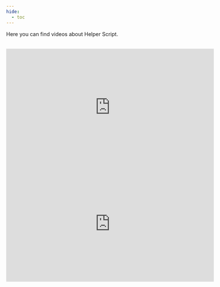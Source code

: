 ```yaml
---
hide:
  - toc
---
```


Here you can find videos about Helper Script.

<br />

<iframe width="560" height="315" src="https://www.youtube.com/embed/wg9sQPXQnSE?si=l8NA6HqoI8WTyXxq" title="YouTube video player" frameborder="0" allow="accelerometer; autoplay; clipboard-write; encrypted-media; gyroscope; picture-in-picture; web-share" referrerpolicy="strict-origin-when-cross-origin" allowfullscreen></iframe>

<br />

<iframe width="560" height="315" src="https://www.youtube.com/embed/tM2XvcLin1w?si=7XPXyWaLdC41j5pz" title="YouTube video player" frameborder="0" allow="accelerometer; autoplay; clipboard-write; encrypted-media; gyroscope; picture-in-picture; web-share" referrerpolicy="strict-origin-when-cross-origin" allowfullscreen></iframe>

<br />
